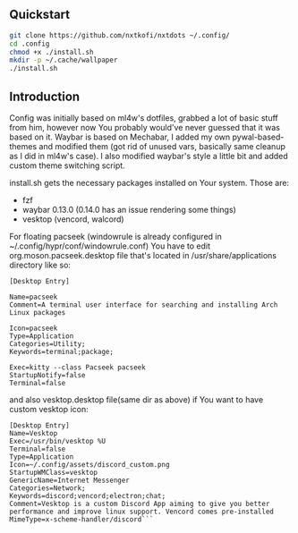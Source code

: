 ## Quickstart
```sh
git clone https://github.com/nxtkofi/nxtdots ~/.config/
cd .config
chmod +x ./install.sh
mkdir -p ~/.cache/wallpaper
./install.sh
```

## Introduction

Config was initially based on ml4w's dotfiles, grabbed a lot of basic stuff from
him, however now You probably would've never guessed that it was based on it.
Waybar is based on Mechabar, I added my own pywal-based-themes and modified them
(got rid of unused vars, basically same cleanup as I did in ml4w's case). I also
modified waybar's style a little bit and added custom theme switching script.

install.sh gets the necessary packages installed on Your system. Those are:
- fzf
- waybar 0.13.0 (0.14.0 has an issue rendering some things)
- vesktop (vencord, walcord)

For floating pacseek (windowrule is already configured in
~/.config/hypr/conf/windowrule.conf) You have to edit org.moson.pacseek.desktop
file that's located in /usr/share/applications directory like so:
```.config
[Desktop Entry]

Name=pacseek
Comment=A terminal user interface for searching and installing Arch Linux packages

Icon=pacseek
Type=Application
Categories=Utility;
Keywords=terminal;package;

Exec=kitty --class Pacseek pacseek
StartupNotify=false
Terminal=false
```
and also vesktop.desktop file(same dir as above) if You want to have custom vesktop icon:
```
[Desktop Entry]
Name=Vesktop
Exec=/usr/bin/vesktop %U
Terminal=false
Type=Application
Icon=~/.config/assets/discord_custom.png
StartupWMClass=vesktop
GenericName=Internet Messenger
Categories=Network;
Keywords=discord;vencord;electron;chat;
Comment=Vesktop is a custom Discord App aiming to give you better performance and improve linux support. Vencord comes pre-installed
MimeType=x-scheme-handler/discord```


